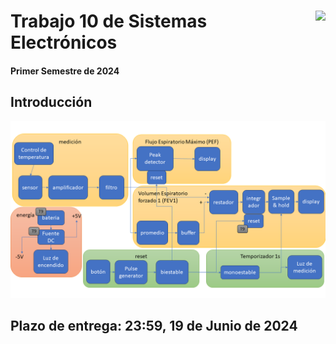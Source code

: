 # <img src="https://julianodb.github.io/SISTEMAS_ELECTRONICOS_PARA_INGENIERIA_BIOMEDICA/img/logo_fing.png?raw=true" align="right" height="45"> Trabajo 10 de Sistemas Electrónicos

#### Primer Semestre de 2024

## Introducción

![TX_bloques](../img/T9_blocks.png)

## Plazo de entrega: 23:59, 19 de Junio de 2024